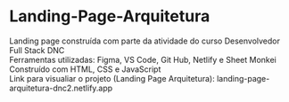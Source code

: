 # Landing-Page-Arquitetura
<p>Landing page construída com parte da atividade do curso Desenvolvedor Full Stack DNC<br>
Ferramentas utilizadas: Figma, VS Code, Git Hub, Netlify e Sheet Monkei<br>
Construído com HTML, CSS e JavaScript <br>
Link para visualiar o projeto (Landing Page Arquitetura): landing-page-arquitetura-dnc2.netlify.app
</p>

